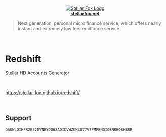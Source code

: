 <p align="center">
    <br />
    <a title="Learn more about Stellar Fox" href="https://stellarfox.net/" target="_blank">
        <img src="https://raw.githubusercontent.com/stellar-fox/cygnus/master/public/favicon.ico" alt="Stellar Fox Logo" />
        <br />
        <b>stellarfox.net</b>
    </a>
</p>

> Next generation, personal micro finance service, which offers nearly instant and extremely low fee remittance service.

<br />


# Redshift
Stellar HD Accounts Generator

<br />


https://stellar-fox.github.io/redshift/

<br />


## Support

    GAUWLOIHFR2E52DYNEYDO6ZADIDVWZKK3U77V7PMFBNOIOBNREQBHBRR
